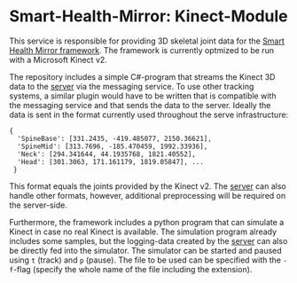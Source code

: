 # Smart-Health-Mirror: Kinect-Module

This service is responsible for providing 3D skeletal joint data for the [Smart Health Mirror framework](https://github.com/JohannaLatt/Master-Thesis-Smart-Health-Mirror). The framework is currently optmized to be run with a Microsoft Kinect v2. 

The repository includes a simple C#-program that streams the Kinect 3D data to the [server](https://github.com/JohannaLatt/SHM-Server/tree/master) via the messaging service. To use other tracking systems, a similar plugin would have to be written that is compatible with the messaging service and that sends the data to the server. Ideally the data is sent in the format currently used throughout the serve infrastructure:

```
{
  'SpineBase': [331.2435, -419.485077, 2150.36621], 
  'SpineMid': [313.7696, -185.470459, 1992.33936], 
  'Neck': [294.341644, 44.1935768, 1821.40552], 
  'Head': [301.3063, 171.161179, 1819.05847], ...
 }
```

This format equals the joints provided by the Kinect v2. The [server](https://github.com/JohannaLatt/SHM-Server/tree/master) can also handle other formats, however, additional preprocessing will be required on the server-side.

Furthermore, the framework includes a python program that can simulate a Kinect in case no real Kinect is available. The simulation program already includes some samples, but the logging-data created by the [server](https://github.com/JohannaLatt/SHM-Server/tree/master) can also be directly fed into the simulator. The simulator can be started and paused using `t` (track) and `p` (pause). The file to be used can be specified with the `-f`-flag (specify the whole name of the file including the extension).
